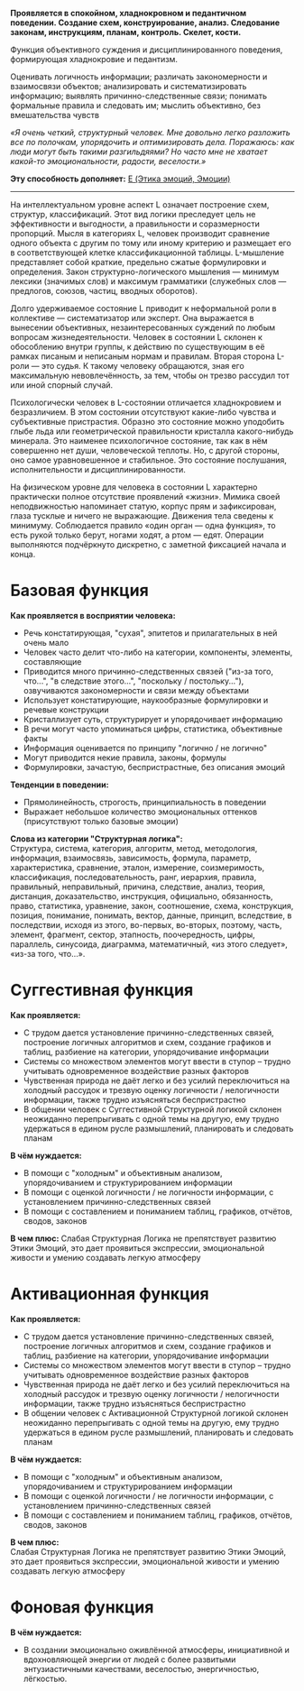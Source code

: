 **Проявляется в спокойном, хладнокровном и педантичном поведении. Создание схем, конструирование, анализ. Следование законам, инструкциям, планам, контроль. Скелет, кости.**

Функция объективного суждения и дисциплинированного поведения, формирующая хладнокровие и педантизм.  
  
Оценивать логичность информации; различать закономерности и взаимосвязи объектов; анализировать и систематизировать информацию; выявлять причинно-следственные связи; понимать формальные правила и следовать им; мыслить объективно, без вмешательства чувств  
  
*«Я очень четкий, структурный человек. Мне довольно легко разложить все по полочкам, упорядочить и оптимизировать дела. Поражаюсь: как люди могут быть такими разгильдяями? Но часто мне не хватает какой-то эмоциональности, радости, веселости.»*

**Эту способность дополняет:** [E (Этика эмоций, Эмоции)](E%20(Этика%20эмоций,%20Эмоции).md)

---

На интеллектуальном уровне аспект L означает построение схем, структур, классификаций. Этот вид логики преследует цель не эффективности и выгодности, а правильности и соразмерности пропорций. Мысля в категориях L, человек производит сравнение одного объекта с другим по тому или иному критерию и размещает его в соответствующей клетке классификационной таблицы. L-мышление представляет собой краткие, предельно сжатые формулировки и определения. Закон структурно-логического мышления — минимум лексики (значимых слов) и максимум грамматики (служебных слов — предлогов, союзов, частиц, вводных оборотов).

Долго удерживаемое состояние L приводит к неформальной роли в коллективе — систематизатор или эксперт. Она выражается в вынесении объективных, незаинтересованных суждений по любым вопросам жизнедеятельности. Человек в состоянии L склонен к обособлению внутри группы, к действию по существующим в её рамках писаным и неписаным нормам и правилам. Вторая сторона L-роли — это судья. К такому человеку обращаются, зная его максимальную невовлечённость, за тем, чтобы он трезво рассудил тот или иной спорный случай.

Психологически человек в L-состоянии отличается хладнокровием и безразличием. В этом состоянии отсутствуют какие-либо чувства и субъективные пристрастия. Образно это состояние можно уподобить глыбе льда или геометрической правильности кристалла какого-нибудь минерала. Это наименее психологичное состояние, так как в нём совершенно нет души, человеческой теплоты. Но, с другой стороны, оно самое уравновешенное и стабильное. Это состояние послушания, исполнительности и дисциплинированности.

На физическом уровне для человека в состоянии L характерно практически полное отсутствие проявлений «жизни». Мимика своей неподвижностью напоминает статую, корпус прям и зафиксирован, глаза тусклые и ничего не выражающие. Движения тела сведены к минимуму. Соблюдается правило «один орган — одна функция», то есть рукой только берут, ногами ходят, а ртом — едят. Операции выполняются подчёркнуто дискретно, с заметной фиксацией начала и конца.

# Базовая функция
**Как проявляется в восприятии человека:**  
- Речь констатирующая, "сухая", эпитетов и прилагательных в ней очень мало
- Человек часто делит что-либо на категории, компоненты, элементы, составляющие
- Приводится много причинно-следственных связей ("из-за того, что...", "в следствие этого...", "поскольку / постольку..."), озвучиваются закономерности и связи между объектами
- Использует констатирующие, наукообразные формулировки и речевые конструкции
- Кристаллизует суть, структурирует и упорядочивает информацию
- В речи могут часто упоминаться цифры, статистика, объективные факты
- Информация оценивается по принципу "логично / не логично"
- Могут приводится некие правила, законы, формулы
- Формулировки, зачастую, беспристрастные, без описания эмоций

**Тенденции в поведении:**  
- Прямолинейность, строгость, принципиальность в поведении
- Выражает небольшое количество эмоциональных оттенков (присутствуют только базовые эмоции)

**Слова из категории "Структурная логика":**  
Структура, система, категория, алгоритм, метод, методология, информация, взаимосвязь, зависимость, формула, параметр, характеристика, сравнение, эталон, измерение, соизмеримость, классификация, последовательность, ранг, иерархия, правила, правильный, неправильный, причина, следствие, анализ, теория, дистанция, доказательство, инструкция, официально, обязанность, право, статистика, уравнение, закон, соотношение, схема, конструкция, позиция, понимание, понимать, вектор, данные, принцип, вследствие, в последствии, исходя из этого, во-первых, во-вторых, поэтому, часть, элемент, фрагмент, сектор, этапность, поочередность, цифры, параллель, синусоида, диаграмма, математичный, «из этого следует», «из-за того, что…».

# Суггестивная функция
**Как проявляется:**
- С трудом дается установление причинно-следственных связей, построение логичных алгоритмов и схем, создание графиков и таблиц, разбиение на категории, упорядочивание информации
- Системы со множеством элементов могут ввести в ступор – трудно учитывать одновременное воздействие разных факторов
- Чувственная природа не даёт легко и без усилий переключиться на холодный рассудок и трезвую оценку логичности / нелогичности информации, также трудно изъясняться беспристрастно
- В общении человек с Суггестивной Структурной логикой склонен неожиданно перепрыгивать с одной темы на другую, ему трудно удержаться в едином русле размышлений, планировать и следовать планам

**В чём нуждается:**  
- В помощи с "холодным" и объективным анализом, упорядочиванием и структурированием информации
- В помощи с оценкой логичности / не логичности информации, с установлением причинно-следственных связей
- В помощи с составлением и пониманием таблиц, графиков, отчётов, сводов, законов

**В чем плюс:**
Слабая Структурная Логика не препятствует развитию Этики Эмоций, это дает проявиться экспрессии, эмоциональной живости и умению создавать легкую атмосферу

# Активационная функция
**Как проявляется:**
- С трудом дается установление причинно-следственных связей, построение логичных алгоритмов и схем, создание графиков и таблиц, разбиение на категории, упорядочивание информации
- Системы со множеством элементов могут ввести в ступор – трудно учитывать одновременное воздействие разных факторов
- Чувственная природа не даёт легко и без усилий переключиться на холодный рассудок и трезвую оценку логичности / нелогичности информации, также трудно изъясняться беспристрастно
- В общении человек с Активационной Структурной логикой склонен неожиданно перепрыгивать с одной темы на другую, ему трудно удержаться в едином русле размышлений, планировать и следовать планам

**В чём нуждается:**  
- В помощи с "холодным" и объективным анализом, упорядочиванием и структурированием информации
- В помощи с оценкой логичности / не логичности информации, с установлением причинно-следственных связей
- В помощи с составлением и пониманием таблиц, графиков, отчётов, сводов, законов

**В чем плюс:**  
Слабая Структурная Логика не препятствует развитию Этики Эмоций, это дает проявиться экспрессии, эмоциональной живости и умению создавать легкую атмосферу

# Фоновая функция
**В чём нуждается:**  
- В создании эмоционально оживлённой атмосферы, инициативной и вдохновляющей энергии от людей с более развитыми энтузиастичными качествами, веселостью, энергичностью, лёгкостью.